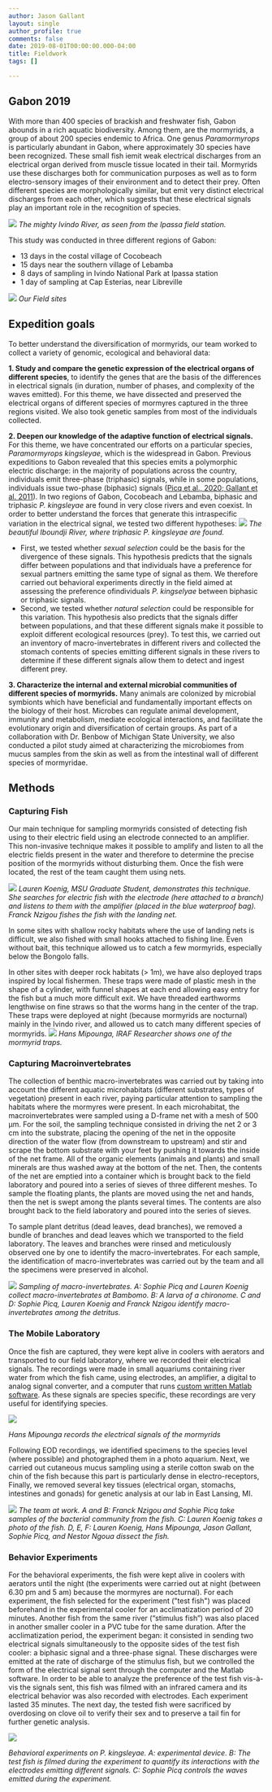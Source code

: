 ```yaml
---
author: Jason Gallant
layout: single
author_profile: true
comments: false
date: 2019-08-01T00:00:00.000-04:00
title: Fieldwork
tags: []

---
```

## **Gabon 2019**

With more than 400 species of brackish and freshwater fish, Gabon abounds in a rich aquatic biodiversity. Among them, are the mormyrids, a group of about 200 species endemic to Africa.  One genus _Paramormyrops_ is particularly abundant in Gabon, where approximately 30 species have been recognized. These small fish iemit weak electrical discharges from an electrical organ derived from muscle tissue located in their tail. Mormyrids use these discharges both for communication purposes as well as to form electro-sensory images of their environment and to detect their prey.  Often different species are morphologically similar, but emit very distinct electrical discharges from each other, which suggests that these electrical signals play an important role in the recognition of species.

![](/images/makokou.jpg)
_The mighty Ivindo River, as seen from the Ipassa field station._

This study was conducted in three different regions of Gabon:

* 13 days in the costal village of Cocobeach
* 15 days near the southern village of Lebamba
* 8 days of sampling  in Ivindo National Park at Ipassa station
* 1 day of sampling at Cap Esterias, near Libreville

![](/images/image004.png)
_Our Field sites_

## **Expedition goals**

To better understand the diversification of mormyrids, our team worked to collect a variety of genomic, ecological and behavioral data:

**1. Study and compare the genetic expression of the electrical organs of different species**, to identify the genes that are the basis of the differences in electrical signals (in duration, number of phases, and complexity of the waves emitted). For this theme, we have dissected and preserved the electrical organs of different species of mormyres captured in the three regions visited. We also took genetic samples from most of the individuals collected.

**2. Deepen our knowledge of the adaptive function of electrical signals.** For this theme, we have concentrated our efforts on a particular species, _Paramormyrops kingsleyae_, which is the  widespread in Gabon. Previous expeditions to Gabon revealed that this species emits a polymorphic electric discharge: in the majority of populations across the country, individuals emit three-phase (triphasic) signals, while in some populations, individuals issue two-phase (biphasic) signals ([Picq et al., 2020; Gallant et al. 2011](http://efish.integrativebiology.msu.edu/publications)). In two regions of Gabon, Cocobeach and Lebamba, biphasic and triphasic _P. kingsleyae_ are found in very close rivers and even coexist. In order to better understand the forces that generate this intraspecific variation in the electrical signal, we tested two different hypotheses:
![](/images/iboundji.jpg)
_The beautiful Iboundji River, where triphasic P. kingsleyae are found._

* First, we tested whether _sexual selection_ could be the basis for the divergence of these signals. This hypothesis predicts that the signals differ between populations and that individuals have a preference for sexual partners emitting the same type of signal as them. We therefore carried out behavioral experiments directly in the field aimed at assessing the preference ofindividuals _P. kingselyae_ between biphasic or triphasic signals.
* Second, we tested whether _natural selection_ could be responsible for this variation. This hypothesis also predicts that the signals differ between populations, and that these different signals make it possible to exploit different ecological resources (prey). To test this, we carried out an inventory of macro-invertebrates in different rivers and collected the stomach contents of species emitting different signals in these rivers to determine if these different signals allow them to detect and ingest different prey.

**3. Characterize the internal and external microbial communities of different species of mormyrids.**  Many animals are colonized by microbial symbionts which have beneficial and fundamentally important effects on the biology of their host. Microbes can regulate animal development, immunity and metabolism, mediate ecological interactions, and facilitate the evolutionary origin and diversification of certain groups. As part of a collaboration with Dr. Benbow of Michigan State University, we also conducted a pilot study aimed at characterizing the microbiomes from mucus samples from the skin as well as from the intestinal wall of different species of mormyridae.

## **Methods**

### Capturing Fish

Our main technique for sampling mormyrids consisted of detecting fish using to their electric field using an electrode connected to an amplifier. This non-invasive technique makes it possible to amplify and listen to all the electric fields present in the water and therefore to determine the precise position of the mormyrids without disturbing them. Once the fish were located, the rest of the team caught them using nets.

![](/images/lk_electrofishing.jpg)
_Lauren Koenig, MSU Graduate Student, demonstrates this technique.  She searches for electric fish with the electrode (here attached to a branch) and listens to them with the amplifier (placed in the blue waterproof bag).  Franck Nzigou fishes the fish with the landing net._

In some sites with shallow rocky habitats where the use of landing nets is difficult, we also fished with small hooks attached to fishing line. Even without bait, this technique allowed us to catch a few mormyrids, especially below the Bongolo falls.

In other sites with deeper rock habitats (> 1m), we have also deployed traps inspired by local fishermen. These traps were made of plastic mesh in the shape of a cylinder, with funnel shapes at each end allowing easy entry for the fish but a much more difficult exit. We have threaded earthworms lengthwise on fine straws so that the worms hang in the center of the trap. These traps were deployed at night (because mormyrids are nocturnal) mainly in the Ivindo river, and allowed us to catch many different species of mormyrids.
![](/images/hans_fish_trap.jpg)
_Hans Mipounga, IRAF Researcher shows one of the mormyrid traps._

### Capturing Macroinvertebrates

The collection of benthic macro-invertebrates was carried out by taking into account the different aquatic microhabitats (different substrates, types of vegetation) present in each river, paying particular attention to sampling the habitats where the mormyres were present. In each microhabitat, the macroinvertebrates were sampled using a D-frame net with a mesh of 500 μm. For the soil, the sampling technique consisted in driving the net 2 or 3 cm into the substrate, placing the opening of the net in the opposite direction of the water flow (from downstream to upstream) and stir and scrape the bottom substrate with your feet by pushing it towards the inside of the net frame. All of the organic elements (animals and plants) and small minerals are thus washed away at the bottom of the net. Then, the contents of the net are emptied into a container which is brought back to the field laboratory and poured into a series of sieves of three different meshes. To sample the floating plants, the plants are moved using the net and hands, then the net is swept among the plants several times. The contents are also brought back to the field laboratory and poured into the series of sieves.

To sample plant detritus (dead leaves, dead branches), we removed a bundle of branches and dead leaves which we transported to the field laboratory. The leaves and branches were rinsed and meticulously observed one by one to identify the macro-invertebrates. For each sample, the identification of macro-invertebrates was carried out by the team and all the specimens were preserved in alcohol.

![](/images/macroinverts.jpg)
_Sampling of macro-invertebrates. A: Sophie Picq and Lauren Koenig collect macro-invertebrates at Bambomo. B: A larva of a chironome. C and D: Sophie Picq, Lauren Koenig and Franck Nzigou identify macro-invertebrates among the detritus._

### The Mobile Laboratory

Once the fish are captured, they were kept alive in coolers with aerators and transported to our field laboratory, where we recorded their electrical signals. The recordings were made in small aquariums containing river water from which the fish came, using electrodes, an amplifier, a digital to analog signal converter, and a computer that runs [custom written Matlab software](http://github.com/msuefishlab). As these signals are species specific, these recordings are very useful for identifying species.

![](/images/fieldlab_1.jpg)

_Hans Mipounga records the electrical signals of the mormyrids_

Following EOD recordings, we identified specimens to the species level (where possible) and photographed them in a photo aquarium.  Next, we carried out cutaneous mucus sampling using a sterile cotton swab on the chin of the fish because this part is particularly dense in electro-receptors, Finally, we removed several key tissues (electrical organ, stomachs, intestines and gonads) for genetic analysis at our lab in East Lansing, MI.

![](/images/methods.jpg)
_The team at work. A and B: Franck Nzigou and Sophie Picq take samples of the bacterial community from the fish. C: Lauren Koenig takes a photo of the fish. D, E, F: Lauren Koenig, Hans Mipounga, Jason Gallant, Sophie Picq, and Nestor Ngoua dissect the fish._

### Behavior Experiments

For the behavioral experiments, the fish were kept alive in coolers with aerators until the night (the experiments were carried out at night (between 6.30 pm and 5 am) because the mormyres are nocturnal). For each experiment, the fish selected for the experiment ("test fish") was placed beforehand in the experimental cooler for an acclimatization period of 20 minutes. Another fish from the same river (“stimulus fish”) was also placed in another smaller cooler in a PVC tube for the same duration. After the acclimatization period, the experiment began: it consisted in sending two electrical signals simultaneously to the opposite sides of the test fish cooler: a biphasic signal and a three-phase signal. These discharges were emitted at the rate of discharge of the stimulus fish, but we controlled the form of the electrical signal sent through the computer and the Matlab software. In order to be able to analyze the preference of the test fish vis-à-vis the signals sent, this fish was filmed with an infrared camera and its electrical behavior was also recorded with electrodes. Each experiment lasted 35 minutes. The next day, the tested fish were sacrificed by overdosing on clove oil to verify their sex and to preserve a tail fin for further genetic analysis.

![](/images/behavior.jpg)

_Behavioral experiments on P. kingsleyae. A: experimental device. B: The test fish is filmed during the experiment to quantify its interactions with the electrodes emitting different signals. C: Sophie Picq controls the waves emitted during the experiment._